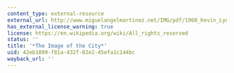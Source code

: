 ```yaml
---
content_type: external-resource
external_url: http://www.miguelangelmartinez.net/IMG/pdf/1960_Kevin_Lynch_The_Image_of_The_City_book.pdf
has_external_license_warning: true
license: https://en.wikipedia.org/wiki/All_rights_reserved
status: ''
title: '*The Image of the City*'
uid: 42eb1899-f81a-432f-82e2-45efa1c144bc
wayback_url: ''
---
```

